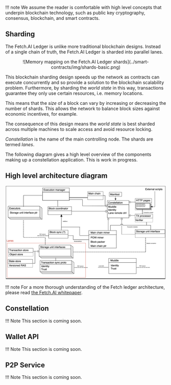 !!!	note
	We assume the reader is comfortable with high level concepts that underpin blockchain technology, such as public key cryptography, consensus, blockchain, and smart contracts.

## Sharding

The Fetch.AI Ledger is unlike more traditional blockchain designs. Instead of a single chain of truth, the Fetch.AI Ledger is sharded into parallel lanes. 

<center>![Memory mapping on the Fetch.AI Ledger shards](../smart-contracts/img/shards-basic.png)</center>

This blockchain sharding design speeds up the network as contracts can execute concurrently and so provide a solution to the blockchain scalability problem. Furthermore, by sharding the *world state* in this way, transactions guarantee they only use certain resources, i.e. memory locations.

This means that the *size* of a block can vary by increasing or decreasing the number of shards. This allows the network to balance block sizes against economic incentives, for example. 

The consequence of this design means the *world state* is best sharded across multiple machines to scale access and avoid resource locking. 

*Constellation* is the name of the main controlling node. The shards are termed *lanes*.

The following diagram gives a high level overview of the components making up a constellation application. This is work in progress.


## High level architecture diagram 

![Fetch.AI Ledger architecture high level view](img/architecture.png)


!!!	note
	For a more thorough understanding of the Fetch ledger architecture, please read <a href="https://fetch.ai/uploads/technical-introduction.pdf" target=_blank>the Fetch.AI whitepaper</a>. 



## Constellation

!!!	Note
	This section is coming soon.


## Wallet API

!!!	Note
	This section is coming soon.



## P2P Service

!!!	Note
	This section is coming soon.



<br/>